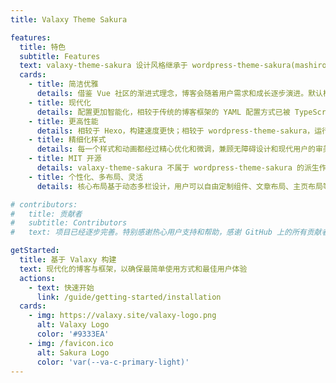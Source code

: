 ```yaml
---
title: Valaxy Theme Sakura

features:
  title: 特色
  subtitle: Features
  text: valaxy-theme-sakura 设计风格继承于 wordpress-theme-sakura(mashirozx 的 sakura 主题)，复刻了原主题几乎所有功能，并进行了大规模的功能和样式增强
  cards:
    - title: 简洁优雅
      details: 借鉴 Vue 社区的渐进式理念，博客会随着用户需求和成长逐步演进。默认样式精简，已内置的配置可通过文档查找对应示例
    - title: 现代化
      details: 配置更加智能化，相较于传统的博客框架的 YAML 配置方式已被 TypeScript 配置替代，省去了冗余注释
    - title: 更高性能
      details: 相较于 Hexo，构建速度更快；相较于 wordpress-theme-sakura，运行时性能更优
    - title: 精细化样式
      details: 每一个样式和动画都经过精心优化和微调，兼顾无障碍设计和现代用户的审美需求，确保最佳的用户体验
    - title: MIT 开源
      details: valaxy-theme-sakura 不属于 wordpress-theme-sakura 的派生作品，您可以自由修改并衍生新作品，无需遵守 wordpress-theme-sakura GPL 协议
    - title: 个性化、多布局、灵活
      details: 核心布局基于动态多栏设计，用户可以自由定制组件、文章布局、主页布局等，满足各种个性化需求，并且支持响应式调整

# contributors:
#   title: 贡献者
#   subtitle: Contributors
#   text: 项目已经逐步完善。特别感谢热心用户支持和帮助，感谢 GitHub 上的所有贡献者！(贡献者信息由 valaxy-git-log 读取 git 记录自动生成)

getStarted:
  title: 基于 Valaxy 构建
  text: 现代化的博客与框架，以确保最简单使用方式和最佳用户体验
  actions:
    - text: 快速开始
      link: /guide/getting-started/installation
  cards:
    - img: https://valaxy.site/valaxy-logo.png
      alt: Valaxy Logo
      color: '#9333EA'
    - img: /favicon.ico
      alt: Sakura Logo
      color: 'var(--va-c-primary-light)'
---
```

